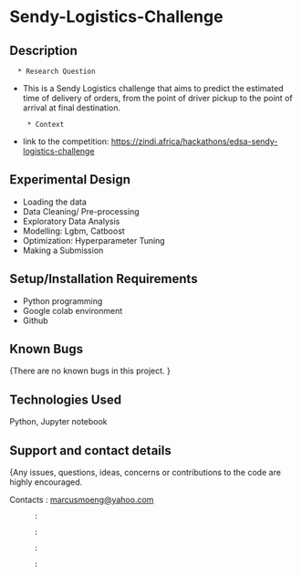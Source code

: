 # Sendy-Logistics-Challenge

## Description

      * Research Question
 
 * This is a Sendy Logistics challenge that aims to predict the estimated time of delivery of orders, from the point of driver pickup to the point of arrival at final destination.
 
        * Context
        
 * link to the competition: https://zindi.africa/hackathons/edsa-sendy-logistics-challenge
        

## Experimental Design

* Loading the data
* Data Cleaning/ Pre-processing
* Exploratory Data Analysis
* Modelling: Lgbm, Catboost
* Optimization: Hyperparameter Tuning
* Making a Submission


## Setup/Installation Requirements

* Python programming
* Google colab environment
* Github

## Known Bugs

{There are no known bugs in this project. }

## Technologies Used

Python, Jupyter notebook

## Support and contact details

{Any issues, questions, ideas, concerns or contributions to the code are highly encouraged.

 Contacts : marcusmoeng@yahoo.com
 
          :
          
          :
          
          :
          
          :
 
